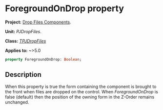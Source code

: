 # ForegroundOnDrop property

**Project:** [Drop Files Components](../API.md).

**Unit:** _PJDropFiles_.

**Class:** _[TPJDropFiles](./TPJDropFiles.md)_

**Applies to:** ~>5.0

```pascal
property ForegroundOnDrop: Boolean;
```

## Description

When this property is true the form containing the component is brought to the front when files are dropped on the control. When _ForegroundOnDrop_ is false (default) then the position of the owning form in the Z-Order remains unchanged.
